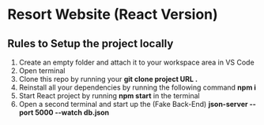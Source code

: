 # Resort Website (React Version)

## Rules to Setup the project locally
1. Create an empty folder and attach it to your workspace area in VS Code
1. Open terminal
1. Clone this repo by running your **git clone project URL .** 
1. Reinstall all your dependencies by running the following command **npm i**
1. Start React project by running **npm start** in the terminal
1. Open a second terminal and start up the (Fake Back-End) **json-server --port 5000 --watch db.json**


